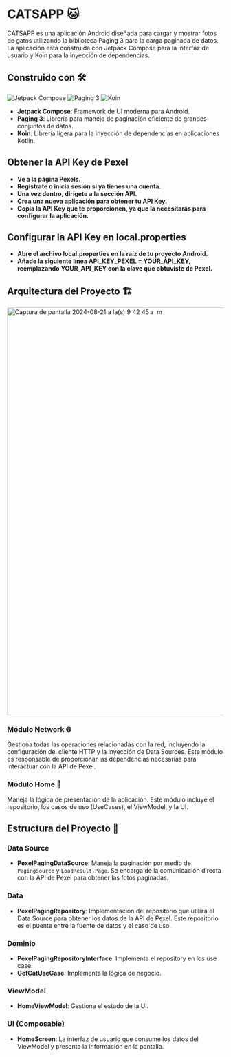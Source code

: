 # CATSAPP 🐱

CATSAPP es una aplicación Android diseñada para cargar y mostrar fotos de gatos utilizando la biblioteca Paging 3 para la carga paginada de datos. La aplicación está construida con Jetpack Compose para la interfaz de usuario y Koin para la inyección de dependencias.

## Construido con 🛠️

![Jetpack Compose](https://img.shields.io/badge/Jetpack%20Compose-4285F4?&logo=android&logoColor=white)
![Paging 3](https://img.shields.io/badge/Paging%203-3DDC84?&logo=android&logoColor=white)
![Koin](https://img.shields.io/badge/Koin-00AF54?&logo=kotlin&logoColor=white)

- **Jetpack Compose**: Framework de UI moderna para Android.
- **Paging 3**: Librería para manejo de paginación eficiente de grandes conjuntos de datos.
- **Koin**: Librería ligera para la inyección de dependencias en aplicaciones Kotlin.

## Obtener la API Key de Pexel

- **Ve a la página Pexels.**
- **Regístrate o inicia sesión si ya tienes una cuenta.**
- **Una vez dentro, dirígete a la sección API.**
- **Crea una nueva aplicación para obtener tu API Key.**
- **Copia la API Key que te proporcionen, ya que la necesitarás para configurar la aplicación.**

## Configurar la API Key en local.properties

- **Abre el archivo local.properties en la raíz de tu proyecto Android.**
- **Añade la siguiente línea API_KEY_PEXEL = YOUR_API_KEY, reemplazando YOUR_API_KEY con la clave que obtuviste de Pexel.**

## Arquitectura del Proyecto 🏗️

<img width="945" alt="Captura de pantalla 2024-08-21 a la(s) 9 42 45 a  m" src="https://github.com/user-attachments/assets/33881920-6a31-447c-84ed-0080f56f83fb">


### Módulo Network 🌐

Gestiona todas las operaciones relacionadas con la red, incluyendo la configuración del cliente HTTP y la inyección de Data Sources. Este módulo es responsable de proporcionar las dependencias necesarias para interactuar con la API de Pexel.

### Módulo Home 🏡

Maneja la lógica de presentación de la aplicación. Este módulo incluye el repositorio, los casos de uso (UseCases), el ViewModel, y la UI.

## Estructura del Proyecto 📂

### Data Source

- **PexelPagingDataSource**: Maneja la paginación por medio de `PagingSource` y `LoadResult.Page`. Se encarga de la comunicación directa con la API de Pexel para obtener las fotos paginadas.

### Data

- **PexelPagingRepository**: Implementación del repositorio que utiliza el Data Source para obtener los datos de la API de Pexel. Este repositorio es el puente entre la fuente de datos y el caso de uso.

### Dominio

- **PexelPagingRepositoryInterface**: Implementa el repository en los use case.
- **GetCatUseCase**: Implementa la lógica de negocio.

### ViewModel

- **HomeViewModel**: Gestiona el estado de la UI.

### UI (Composable)

- **HomeScreen**: La interfaz de usuario que consume los datos del ViewModel y presenta la información en la pantalla.
